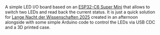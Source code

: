 A simple LED I/O board based on an [ESP32-C6 Super Mini](https://www.espboards.dev/esp32/esp32-c6-super-mini/) that allows to switch two LEDs and read back the current status.
It is just a quick solution for [Lange Nacht der Wissenschaften 2025](https://nacht-der-wissenschaften.de/) created in an afternoon alongside with some simple Arduino code to control the LEDs via USB CDC and a 3D printed case.
